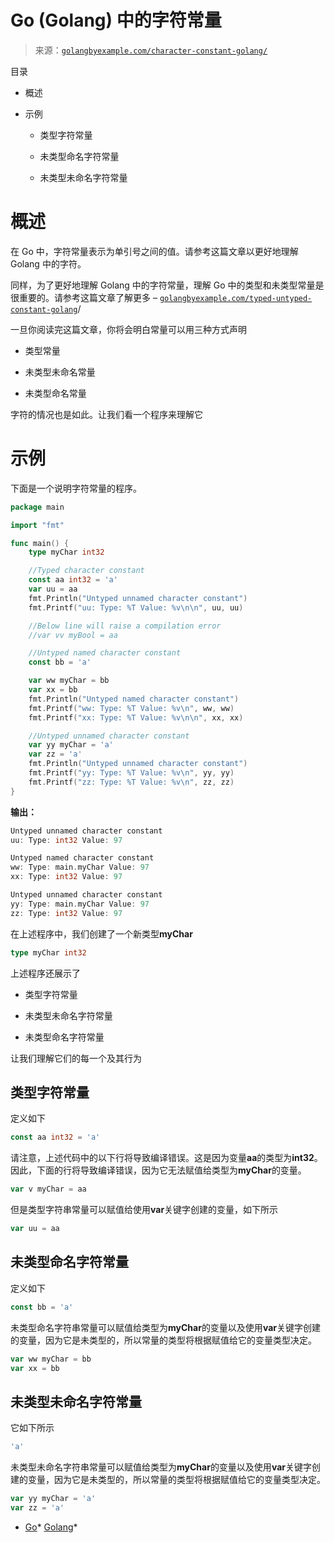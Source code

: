<!--yml

分类：未分类

日期：2024-10-13 06:28:28

-->

# Go (Golang) 中的字符常量

> 来源：[`golangbyexample.com/character-constant-golang/`](https://golangbyexample.com/character-constant-golang/)

目录

+   概述

+   示例

    +   类型字符常量

    +   未类型命名字符常量

    +   未类型未命名字符常量

# **概述**

在 Go 中，字符常量表示为单引号之间的值。请参考这篇文章以更好地理解 Golang 中的字符。

同样，为了更好地理解 Golang 中的字符常量，理解 Go 中的类型和未类型常量是很重要的。请参考这篇文章了解更多 – [`golangbyexample.com/typed-untyped-constant-golang`](https://golangbyexample.com/typed-untyped-constant-golang)/

一旦你阅读完这篇文章，你将会明白常量可以用三种方式声明

+   类型常量

+   未类型未命名常量

+   未类型命名常量

字符的情况也是如此。让我们看一个程序来理解它

# **示例**

下面是一个说明字符常量的程序。

```go
package main

import "fmt"

func main() {
	type myChar int32

	//Typed character constant
	const aa int32 = 'a'
	var uu = aa
	fmt.Println("Untyped unnamed character constant")
	fmt.Printf("uu: Type: %T Value: %v\n\n", uu, uu)

	//Below line will raise a compilation error
	//var vv myBool = aa

	//Untyped named character constant
	const bb = 'a'

	var ww myChar = bb
	var xx = bb
	fmt.Println("Untyped named character constant")
	fmt.Printf("ww: Type: %T Value: %v\n", ww, ww)
	fmt.Printf("xx: Type: %T Value: %v\n\n", xx, xx)

	//Untyped unnamed character constant
	var yy myChar = 'a'
	var zz = 'a'
	fmt.Println("Untyped unnamed character constant")
	fmt.Printf("yy: Type: %T Value: %v\n", yy, yy)
	fmt.Printf("zz: Type: %T Value: %v\n", zz, zz)
}
```

**输出：**

```go
Untyped unnamed character constant
uu: Type: int32 Value: 97

Untyped named character constant
ww: Type: main.myChar Value: 97
xx: Type: int32 Value: 97

Untyped unnamed character constant
yy: Type: main.myChar Value: 97
zz: Type: int32 Value: 97
```

在上述程序中，我们创建了一个新类型**myChar**

```go
type myChar int32
```

上述程序还展示了

+   类型字符常量

+   未类型未命名字符常量

+   未类型命名字符常量

让我们理解它们的每一个及其行为

## **类型字符常量**

定义如下

```go
const aa int32 = 'a'
```

请注意，上述代码中的以下行将导致编译错误。这是因为变量**aa**的类型为**int32**。因此，下面的行将导致编译错误，因为它无法赋值给类型为**myChar**的变量。

```go
var v myChar = aa
```

但是类型字符串常量可以赋值给使用**var**关键字创建的变量，如下所示

```go
var uu = aa
```

## **未类型命名字符常量**

定义如下

```go
const bb = 'a'
```

未类型命名字符串常量可以赋值给类型为**myChar**的变量以及使用**var**关键字创建的变量，因为它是未类型的，所以常量的类型将根据赋值给它的变量类型决定。

```go
var ww myChar = bb
var xx = bb
```

## **未类型未命名字符常量**

它如下所示

```go
'a'
```

未类型未命名字符串常量可以赋值给类型为**myChar**的变量以及使用**var**关键字创建的变量，因为它是未类型的，所以常量的类型将根据赋值给它的变量类型决定。

```go
var yy myChar = 'a'
var zz = 'a'
```

+   [Go](https://golangbyexample.com/tag/go/)*   [Golang](https://golangbyexample.com/tag/golang/)*
